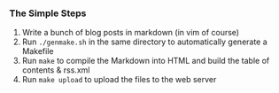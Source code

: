 ### The Simple Steps
1. Write a bunch of blog posts in markdown (in vim of course)
2. Run `./genmake.sh` in the same directory to automatically generate a Makefile
3. Run `make` to compile the Markdown into HTML and build the table of contents & rss.xml
4. Run `make upload` to upload the files to the web server
